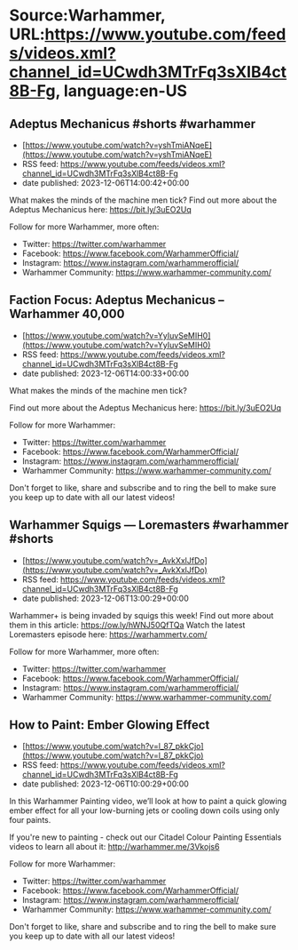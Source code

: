 # Source:Warhammer, URL:https://www.youtube.com/feeds/videos.xml?channel_id=UCwdh3MTrFq3sXlB4ct8B-Fg, language:en-US

## Adeptus Mechanicus #shorts #warhammer
 - [https://www.youtube.com/watch?v=yshTmiANqeE](https://www.youtube.com/watch?v=yshTmiANqeE)
 - RSS feed: https://www.youtube.com/feeds/videos.xml?channel_id=UCwdh3MTrFq3sXlB4ct8B-Fg
 - date published: 2023-12-06T14:00:42+00:00

What makes the minds of the machine men tick? Find out more about the Adeptus Mechanicus here: https://bit.ly/3uEO2Uq 

Follow for more Warhammer, more often:
- Twitter: https://twitter.com/warhammer
- Facebook: https://www.facebook.com/WarhammerOfficial/
- Instagram: https://www.instagram.com/warhammerofficial/
- Warhammer Community: https://www.warhammer-community.com/

## Faction Focus: Adeptus Mechanicus – Warhammer 40,000
 - [https://www.youtube.com/watch?v=YyIuvSeMIH0](https://www.youtube.com/watch?v=YyIuvSeMIH0)
 - RSS feed: https://www.youtube.com/feeds/videos.xml?channel_id=UCwdh3MTrFq3sXlB4ct8B-Fg
 - date published: 2023-12-06T14:00:33+00:00

What makes the minds of the machine men tick? 

Find out more about the Adeptus Mechanicus here: https://bit.ly/3uEO2Uq 

Follow for more Warhammer:
- Twitter: https://twitter.com/warhammer
- Facebook: https://www.facebook.com/WarhammerOfficial/
- Instagram: https://www.instagram.com/warhammerofficial/
- Warhammer Community: https://www.warhammer-community.com/ 

Don't forget to like, share and subscribe and to ring the bell to make sure you keep up to date with all our latest videos!

## Warhammer Squigs  — Loremasters #warhammer #shorts
 - [https://www.youtube.com/watch?v=_AvkXxlJfDo](https://www.youtube.com/watch?v=_AvkXxlJfDo)
 - RSS feed: https://www.youtube.com/feeds/videos.xml?channel_id=UCwdh3MTrFq3sXlB4ct8B-Fg
 - date published: 2023-12-06T13:00:29+00:00

Warhammer+ is being invaded by squigs this week! 
Find out more about them in this article: https://ow.ly/hWNJ50QfTQa
Watch the latest Loremasters episode here: https://warhammertv.com/ 

Follow for more Warhammer, more often:
- Twitter: https://twitter.com/warhammer
- Facebook: https://www.facebook.com/WarhammerOfficial/
- Instagram: https://www.instagram.com/warhammerofficial/
- Warhammer Community: https://www.warhammer-community.com/

## How to Paint: Ember Glowing Effect
 - [https://www.youtube.com/watch?v=l_87_pkkCjo](https://www.youtube.com/watch?v=l_87_pkkCjo)
 - RSS feed: https://www.youtube.com/feeds/videos.xml?channel_id=UCwdh3MTrFq3sXlB4ct8B-Fg
 - date published: 2023-12-06T10:00:29+00:00

In this Warhammer Painting video, we’ll look at how to paint a quick glowing ember effect for all your low-burning jets or cooling down coils using only four paints.  

If you're new to painting - check out our Citadel Colour Painting Essentials videos to learn all about it: http://warhammer.me/3Vkojs6

Follow for more Warhammer:
- Twitter: https://twitter.com/warhammer
- Facebook: https://www.facebook.com/WarhammerOfficial/
- Instagram: https://www.instagram.com/warhammerofficial/
- Warhammer Community: https://www.warhammer-community.com/ 

Don't forget to like, share and subscribe and to ring the bell to make sure you keep up to date with all our latest videos!

